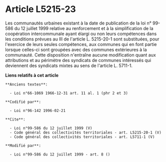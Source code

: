 # Article L5215-23

Les communautés urbaines existant à la date de publication de la loi n° 99-586 du 12 juillet 1999 relative au renforcement et
à la simplification de la coopération intercommunale ayant élargi ou non leurs compétences dans les conditions prévues au III
de l'article L. 5215-20-1 sont substituées, pour l'exercice de leurs seules compétences, aux communes qui en font partie
lorsque celles-ci sont groupées avec des communes extérieures à la communauté. Cette disposition n'entraîne aucune
modification quant aux attributions et au périmètre des syndicats de communes intéressés qui deviennent des syndicats mixtes
au sens de l'article L. 5711-1.

**Liens relatifs à cet article**

	**Anciens textes**:

	  - Loi n°66-1069 1966-12-31 art. 11 al. 1 (phr 2 et 3)

	**Codifié par**:

	  - Loi n°96-142 1996-02-21

	**Cite**:

	  - Loi n°99-586 du 12 juillet 1999 (V)
	  - Code général des collectivités territoriales - art. L5215-20-1 (V)
	  - Code général des collectivités territoriales - art. L5711-1 (V)

	**Modifié par**:

	  - Loi n°99-586 du 12 juillet 1999 - art. 8 ()
